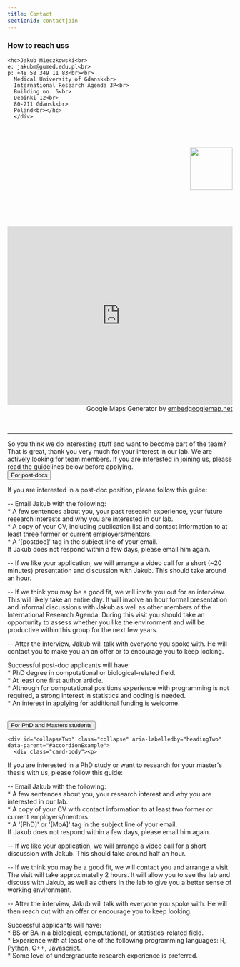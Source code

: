 ```yaml
---
title: Contact
sectionid: contactjoin
---
```

### How to reach uss
<div class="twocolumns" align="top">
    <p><div align="left">

    <hc>Jakub Mieczkowski<br>
    e: jakubm@gumed.edu.pl<br>
    p: +48 58 349 11 83<br><br>
	  Medical University of Gdansk<br>
	  International Research Agenda 3P<br>
	  Building no. 5<br>
	  Debinki 12<br>
	  80-211 Gdansk<br>	
	  Poland<br></hc>
	  </div>
  </p>

  <p>
  <br><br>
    <div align="right">
	<img src="{{site.baseurl}}/images/logo/gumed.png" width="95">
</div><br><br><br>
  </p>
</div>



<div class="row">
<br>
    <div class="mapouter"><div class="gmap_canvas"><iframe width="100%" height="400" id="gmap_canvas" src="https://maps.google.com/maps?q=54%C2%B021'56.7%22N%2018%C2%B037'27.6%22E&t=k&z=17&ie=UTF8&iwloc=&output=embed" frameborder="0" scrolling="no" marginheight="0" marginwidth="0"></iframe><br>Google Maps Generator by <a href="https://www.embedgooglemap.net">embedgooglemap.net</a></div><style>.mapouter{position:relative;text-align:right;height:450px;width:100%;}.gmap_canvas {overflow:hidden;background:none!important;height:500px;width:100%;}</style></div>
</div><hr>
So you think we do interesting stuff and want to become part of the team? That is great, thank you very much for your interest in our lab. We are actively looking for team members. If you are interested in joining us, please read the guidelines below before applying.

<div class="accordion" id="accordionExample">

  <div class="card">
    <div class="card-header" id="headingOne">
      <button class="btn btn-lg btn-primary btn-block collapsed" type="button" data-toggle="collapse" data-target="#collapseOne" aria-expanded="true" aria-controls="collapseOne">
	For post-docs
      </button>
    </div>

 <div id="collapseOne" class="collapse" aria-labelledby="headingOne" data-parent="#accordionExample"> 
 <div markdown="1"> 
 
If you are interested in a post-doc position, please follow this guide:
	
-- Email Jakub with the following: 
<br>* A few sentences about you, your past research experience, your future research interests and why you are interested in our lab. 
<br>* A copy of your CV, including publication list and contact information to at least three former or current employers/mentors.
<br>* A '[postdoc]' tag in the subject line of your email.<br>If Jakub does not respond within a few days, please email him again.

-- If we like your application, we will arrange a video call for a short (~20 minutes) presentation and discussion with Jakub. This should take around an hour. 

-- If we think you may be a good fit, we will invite you out for an interview. This will likely take an entire day. It will involve an hour formal presentation and informal discussions with Jakub as well as other members of the International Research Agenda. During this visit you should take an opportunity to assess whether you like the environment and will be productive within this group for the next few years. 

-- After the interview, Jakub will talk with everyone you spoke with. He will contact you to make you an an offer or to encourage you to keep looking. 

Successful post-doc applicants will have:
<br>* PhD degree in computational or biological-related field.
<br>* At least one first author article.
<br>* Although for computational positions experience with programming is not required, a strong interest in statistics and coding is needed.
<br>* An interest in applying for additional funding is welcome.

</div>
  </div>
<br>

  <div class="card">
    <div class="card-header" id="headingTwo">
      <button class="btn btn-lg btn-primary btn-block collapsed" type="button" data-toggle="collapse" data-target="#collapseTwo" aria-expanded="true" aria-controls="collapseTwo">
      For PhD and Masters students
      </button>
    </div>

    <div id="collapseTwo" class="collapse" aria-labelledby="headingTwo" data-parent="#accordionExample">
      <div class="card-body"><p>
<div markdown="1">

If you are interested in a PhD study or want to research for your master's thesis with us, please follow this guide:

-- Email Jakub with the following: 
<br>* A few sentences about you, your research interest and why you are interested in our lab. 
<br>* A copy of your CV with contact information to at least two former or current employers/mentors. 
<br>* A '[PhD]' or '[MoA]' tag in the subject line of your email.<br>If Jakub does not respond within a few days, please email him again.

-- If we like your application, we will arrange a video call for a short discussion with Jakub. This should take around half an hour.

-- If we think you may be a good fit, we will contact you and arrange a visit. The visit will take approximatelly 2 hours. It will allow you to see the lab and discuss with Jakub, as well as others in the lab to give you a better sense of working environment. 

-- After the interview, Jakub will talk with everyone you spoke with. He will then reach out with an offer or encourage you to keep looking. 

Successful applicants will have:
<br>* BS or BA in a biological, computational, or statistics-related field.
<br>* Experience with at least one of the following programming languages: R, Python, C++, Javascript.
<br>* Some level of undergraduate research experience is preferred.

</div>
      </p></div>
    </div>
  </div>

<br>


</div>
